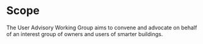 # Scope

The User Advisory Working Group aims to convene and advocate on behalf of an interest group of owners and users of smarter buildings.
